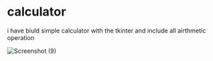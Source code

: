 

# calculator

i have biuld simple calculator with the tkinter and include all airthmetic operation

![Screenshot (9)](https://user-images.githubusercontent.com/78782374/115698674-9a059600-a384-11eb-97df-70560d8a4933.png)

